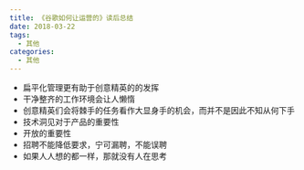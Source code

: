 ```yaml
---
title: 《谷歌如何让运营的》读后总结
date: 2018-03-22
tags:
  - 其他
categories:
  - 其他
---
```


- 扁平化管理更有助于创意精英的的发挥
- 干净整齐的工作环境会让人懒惰
- 创意精英们会将棘手的任务看作大显身手的机会，而并不是因此不知从何下手
- 技术洞见对于产品的重要性
- 开放的重要性
- 招聘不能降低要求，宁可漏聘，不能误聘
- 如果人人想的都一样，那就没有人在思考

